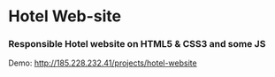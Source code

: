# Hotel Web-site

### Responsible Hotel website on HTML5 & CSS3 and some JS

Demo: http://185.228.232.41/projects/hotel-website

